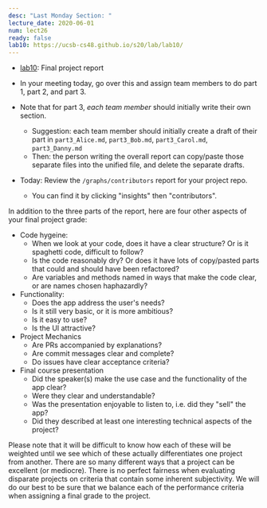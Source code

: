 ```yaml
---
desc: "Last Monday Section: "
lecture_date: 2020-06-01
num: lect26
ready: false
lab10: https://ucsb-cs48.github.io/s20/lab/lab10/
---
```



* [lab10]({{page.lab10}}): Final project report

* In your meeting today, go over this and assign team members to do part 1, part 2, and part 3.
* Note that for part 3, *each team member* should initially write their own section.    
  - Suggestion: each team member should initially create a draft of their part in `part3_Alice.md`, `part3_Bob.md`, `part3_Carol.md`, `part3_Danny.md`
  - Then: the person writing the overall report can copy/paste those separate files into the unified file, and delete the 
    separate drafts.
* Today: Review the `/graphs/contributors` report for your project repo.    
  - You can find it by clicking "insights" then "contributors".
  
In addition to the three parts of the report, here are four other aspects of your final project grade:
- Code hygeine: 
  - When we look at your code, does it have a clear structure?  Or is it spaghetti code, difficult to follow?
  - Is the code reasonably dry? Or does it have lots of copy/pasted parts that could and should have been refactored?
  - Are variables and methods named in ways that make the code clear, or are names chosen haphazardly?
- Functionality:
  - Does the app address the user's needs?
  - Is it still very basic, or it is more ambitious?
  - Is it easy to use?
  - Is the UI attractive?
- Project Mechanics
  - Are PRs accompanied by explanations?
  - Are commit messages clear and complete?
  - Do issues have clear acceptance criteria?
- Final course presentation
  - Did the speaker(s) make the use case and the functionality of the app clear?
  - Were they clear and understandable?
  - Was the presentation enjoyable to listen to, i.e. did they "sell" the app?
  - Did they described at least one interesting technical aspects of the project?

Please note that it will be difficult to know how each of these will be weighted until we see which of these actually differentiates one project from another.   There are so many different ways that a project can be excellent (or mediocre).
There is no perfect fairness when evaluating disparate projects on criteria that contain some inherent subjectivity.  We 
will do our best to be sure that we balance each of the performance criteria when assigning a final grade to the project.

